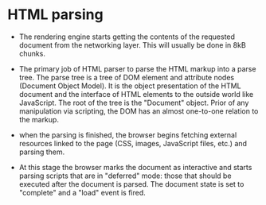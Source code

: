 # HTML parsing

- The rendering engine starts getting the contents of the requested
document from the networking layer. This will usually be done in 8kB chunks.

- The primary job of HTML parser to parse the HTML markup into a parse tree. The parse tree is a tree of DOM element and attribute nodes (Document Object Model). It is the object presentation of the HTML document and the interface of HTML elements to the outside world like JavaScript. The root of the tree is the "Document" object. Prior of any manipulation via scripting, the DOM has an almost one-to-one relation to
the markup.

- when the parsing is finished, the browser begins fetching external resources linked to the page (CSS, images, JavaScript files, etc.) and parsing them.

- At this stage the browser marks the document as interactive and starts
parsing scripts that are in "deferred" mode: those that should be
executed after the document is parsed. The document state is
set to "complete" and a "load" event is fired.
